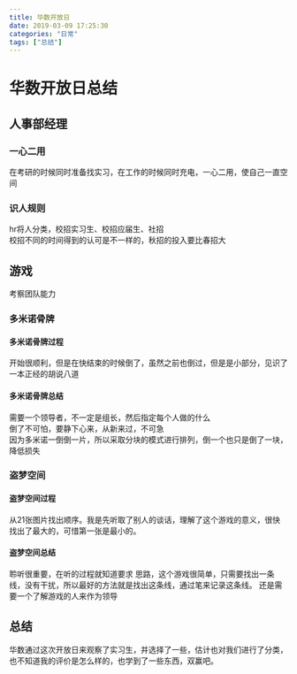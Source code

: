 ```yaml
---
title: 华数开放日
date: 2019-03-09 17:25:30
categories: "日常"
tags: ["总结"]
---
```


# 华数开放日总结

## 人事部经理

### 一心二用

在考研的时候同时准备找实习，在工作的时候同时充电，一心二用，使自己一直空间

### 识人规则

hr将人分类，校招实习生、校招应届生、社招  
校招不同的时间得到的认可是不一样的，秋招的投入要比春招大

## 游戏

考察团队能力

### 多米诺骨牌

#### 多米诺骨牌过程

开始很顺利，但是在快结束的时候倒了，虽然之前也倒过，但是是小部分，见识了一本正经的胡说八道

#### 多米诺骨牌总结

需要一个领导者，不一定是组长，然后指定每个人做的什么  
倒了不可怕，要静下心来，从新来过，不可急  
因为多米诺一倒倒一片，所以采取分块的模式进行排列，倒一个也只是倒了一块，降低损失

### 盗梦空间

#### 盗梦空间过程

从21张图片找出顺序。我是先听取了别人的谈话，理解了这个游戏的意义，很快找出了最大的，可惜第一张是最小的。

#### 盗梦空间总结

聆听很重要，在听的过程就知道要求
思路，这个游戏很简单，只需要找出一条线，没有干扰，所以最好的方法就是找出这条线，通过笔来记录这条线。
还是需要一个了解游戏的人来作为领导

## 总结

华数通过这次开放日来观察了实习生，并选择了一些，估计也对我们进行了分类，也不知道我的评价是怎么样的，也学到了一些东西，双赢吧。
